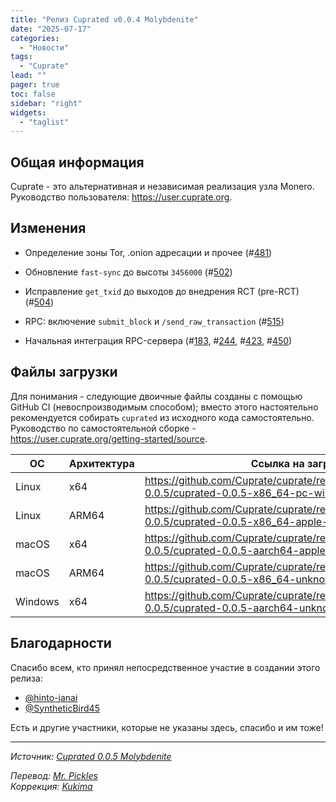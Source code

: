 ```yaml
---
title: "Релиз Cuprated v0.0.4 Molybdenite"
date: "2025-07-17"
categories:
  - "Новости"
tags:
  - "Cuprate"
lead: ""
pager: true
toc: false
sidebar: "right"
widgets:
  - "taglist"
---
```


## Общая информация

Cuprate - это альтернативная и независимая реализация узла Monero. Руководство пользователя: https://user.cuprate.org.

## Изменения

- Определение зоны Tor, .onion адресации и прочее (#[481](https://github.com/Cuprate/cuprate/pull/481))
- Обновление `fast-sync` до высоты `3456000` (#[502](https://github.com/Cuprate/cuprate/pull/502))
- Исправление `get_txid` до выходов до внедрения RCT (pre-RCT) (#[504](https://github.com/Cuprate/cuprate/pull/504))
- RPC: включение `submit_block` и `/send_raw_transaction` (#[515](https://github.com/Cuprate/cuprate/pull/515))

- Начальная интеграция RPC-сервера (#[183](https://github.com/Cuprate/cuprate/pull/183), #[244](https://github.com/Cuprate/cuprate/pull/244), #[423](https://github.com/Cuprate/cuprate/pull/423), #[450](https://github.com/Cuprate/cuprate/pull/450))

## Файлы загрузки

Для понимания - следующие двоичные файлы созданы с помощью GitHub CI (невоспроизводимым способом); вместо этого настоятельно рекомендуется собирать `cuprated` из исходного кода самостоятельно. Руководство по самостоятельной сборке - https://user.cuprate.org/getting-started/source.

| ОС      | Архитектура | Ссылка на загрузку                                                                                                |
| --------| ----------- | ----------------------------------------------------------------------------------------------------------------- |
| Linux   | x64         | https://github.com/Cuprate/cuprate/releases/download/cuprated-0.0.5/cuprated-0.0.5-x86_64-pc-windows-msvc.zip     |
| Linux   | ARM64       | https://github.com/Cuprate/cuprate/releases/download/cuprated-0.0.5/cuprated-0.0.5-x86_64-apple-darwin.tar.gz     |
| macOS   | x64         | https://github.com/Cuprate/cuprate/releases/download/cuprated-0.0.5/cuprated-0.0.5-aarch64-apple-darwin.tar.gz    |
| macOS   | ARM64       | https://github.com/Cuprate/cuprate/releases/download/cuprated-0.0.5/cuprated-0.0.5-x86_64-unknown-linux.tar.gz    |
| Windows | x64         | https://github.com/Cuprate/cuprate/releases/download/cuprated-0.0.5/cuprated-0.0.5-aarch64-unknown-linux.tar.gz   |

## Благодарности

Спасибо всем, кто принял непосредственное участие в создании этого релиза:
- [@hinto-janai](https://github.com/hinto-janai)
- [@SyntheticBird45](https://github.com/SyntheticBird45)

Есть и другие участники, которые не указаны здесь, спасибо и им тоже!

---

_Источник: [Сuprated 0.0.5 Molybdenite](https://github.com/Cuprate/cuprate/releases/tag/cuprated-0.0.5)_

_Перевод: [Mr. Pickles](https://t.me/v1docq47)_  
_Коррекция: [Kukima](https://t.me/Kukima)_

